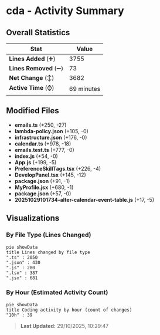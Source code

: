 # cda - Activity Summary 

## Overall Statistics

| Stat                   | Value                                                             |
| ---------------------- | ----------------------------------------------------------------- |
| **Lines Added** (➕)   | 3755                                          |
| **Lines Removed** (➖) | 73                                        |
| **Net Change** (↕)    | 3682                |
| **Active Time** (⌚)   | 69 minutes |


## Modified Files
- **emails.ts** (+250, -27)
- **lambda-policy.json** (+105, -0)
- **infrastructure.json** (+176, -0)
- **calendar.ts** (+978, -18)
- **emails.test.ts** (+777, -0)
- **index.js** (+54, -0)
- **App.js** (+199, -5)
- **PreferenceSkillTags.tsx** (+226, -4)
- **DevelopPanel.tsx** (+145, -12)
- **package.json** (+91, -1)
- **MyProfile.jsx** (+680, -1)
- **package.json** (+57, -0)
- **20251029101734-alter-calendar-event-table.js** (+17, -5)

## Visualizations

### By File Type (Lines Changed)

```mermaid
pie showData
title Lines changed by file type
".ts" : 2050
".json" : 430
".js" : 280
".tsx" : 387
".jsx" : 681
```

### By Hour (Estimated Activity Count)

```mermaid
pie showData
title Coding activity by hour (count of changes)
"10h" : 39
```


> **Last Updated:** 29/10/2025, 10:29:47